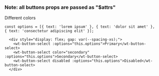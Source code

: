### Note: all buttons props are passed as "$attrs"

Different colors

```vue
const options = [{ text: 'lorem ipsum' }, { text: 'dolor sit amet' }, { text: 'consectetur adipiscing elit' }];

  <div style="display: flex; gap: var(--spacing-xs);">
    <wt-button-select :options="this.options">Primary</wt-button-select>
    <wt-button-select color="secondary" :options="this.options">Secondary</wt-button-select>
    <wt-button-select disabled :options="this.options">Disabled</wt-button-select>
  </div>
``` 
